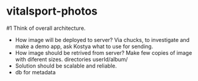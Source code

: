 # vitalsport-photos

#1 Think of overall architecture.
- How image will be deployed to server?
Via chucks, to investigate and make a demo app, ask Kostya what to use for sending.
- How image should be retrived from server?
Make few copies of image with diferent sizes.
directories userId/album/
- Solution should be scalable and reliable.
- db for metadata